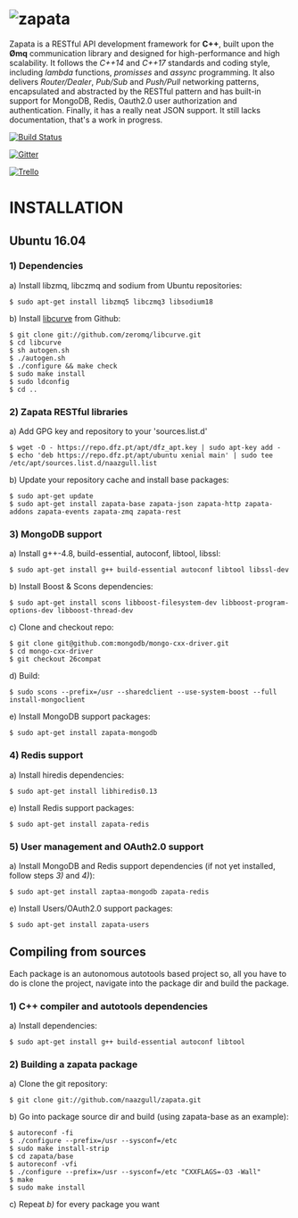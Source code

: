 ![zapata](http://dfz.pt/logo_zapata.png)
================================

Zapata is a RESTful API development framework for **C++**, built upon the **&#216;mq**
communication library and designed for high-performance and high
scalability. It follows the _C++14_ and _C++17_ standards and coding style,
including _lambda_ functions, _promisses_ and _assync_ programming. It also
delivers *Router/Dealer*, *Pub/Sub* and *Push/Pull* networking patterns,
encapsulated and abstracted by the RESTful pattern and has built-in support
for MongoDB, Redis, Oauth2.0 user authorization and authentication. Finally, 
it has a really neat JSON support. It still lacks documentation, that's a work in progress.

[![Build Status](https://travis-ci.org/naazgull/zapata.svg?branch=master)](https://travis-ci.org/naazgull/zapata)

[![Gitter](https://badges.gitter.im/Join%20Chat.svg)](https://gitter.im/naazgull/zapata?utm_source=badge&utm_medium=badge&utm_campaign=pr-badge)

[![Trello](http://dfz.pt/img/trello_board.png)](https://trello.com/b/wD0PvV0H/github-com-naazgull-zapata)

# INSTALLATION

## Ubuntu 16.04

### 1) Dependencies

a) Install libzmq, libczmq and sodium from Ubuntu repositories:

	$ sudo apt-get install libzmq5 libczmq3 libsodium18

b) Install [libcurve](https://github.com/zeromq/libcurve) from Github:

	$ git clone git://github.com/zeromq/libcurve.git
	$ cd libcurve
	$ sh autogen.sh
	$ ./autogen.sh
	$ ./configure && make check
	$ sudo make install
	$ sudo ldconfig
	$ cd ..

### 2) Zapata RESTful libraries

a) Add GPG key and repository to your 'sources.list.d'

	$ wget -O - https://repo.dfz.pt/apt/dfz_apt.key | sudo apt-key add -
	$ echo 'deb https://repo.dfz.pt/apt/ubuntu xenial main' | sudo tee /etc/apt/sources.list.d/naazgull.list

b) Update your repository cache and install base packages:

	$ sudo apt-get update
	$ sudo apt-get install zapata-base zapata-json zapata-http zapata-addons zapata-events zapata-zmq zapata-rest

### 3) MongoDB support

a) Install g++-4.8, build-essential, autoconf, libtool, libssl:

	$ sudo apt-get install g++ build-essential autoconf libtool libssl-dev

b) Install Boost & Scons dependencies:

	$ sudo apt-get install scons libboost-filesystem-dev libboost-program-options-dev libboost-thread-dev

c) Clone and checkout repo:

	$ git clone git@github.com:mongodb/mongo-cxx-driver.git
	$ cd mongo-cxx-driver
	$ git checkout 26compat

d) Build:

	$ sudo scons --prefix=/usr --sharedclient --use-system-boost --full install-mongoclient

e) Install MongoDB support packages:

	$ sudo apt-get install zapata-mongodb

### 4) Redis support

a) Install hiredis dependencies:

	$ sudo apt-get install libhiredis0.13

e) Install Redis support packages:

	$ sudo apt-get install zapata-redis

### 5) User management and OAuth2.0 support

a) Install MongoDB and Redis support dependencies (if not yet installed, follow steps _3)_ and _4)_):

	$ sudo apt-get install zaptaa-mongodb zapata-redis

e) Install Users/OAuth2.0 support packages:

	$ sudo apt-get install zapata-users

## Compiling from sources

Each package is an autonomous autotools based project so, all you have to do is clone the project, 
navigate into the package dir and build the package.

### 1) C++ compiler and autotools dependencies

a) Install dependencies:

	$ sudo apt-get install g++ build-essential autoconf libtool

### 2) Building a zapata package

a) Clone the git repository:

	$ git clone git://github.com/naazgull/zapata.git
	
b) Go into package source dir and build (using zapata-base as an example):

	$ autoreconf -fi
	$ ./configure --prefix=/usr --sysconf=/etc
	$ sudo make install-strip
	$ cd zapata/base
	$ autoreconf -vfi 
	$ ./configure --prefix=/usr --sysconf=/etc "CXXFLAGS=-O3 -Wall"
	$ make
	$ sudo make install
	
c) Repeat _b)_ for every package you want
